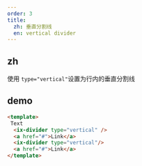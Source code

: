 ```yaml
---
order: 3
title:
  zh: 垂直分割线
  en: vertical divider
---
```


## zh

使用 `type="vertical"`设置为行内的垂直分割线

## demo

```html
<template>
 Text
  <ix-divider type="vertical" />
  <a href="#">Link</a>
  <ix-divider type="vertical"/>
  <a href="#">Link</a>
</template>
```
